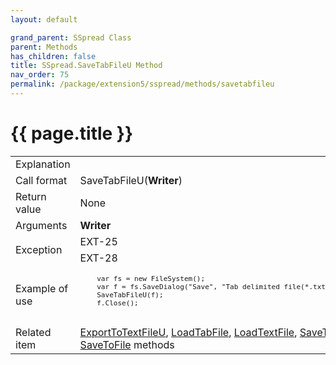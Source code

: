 ```yaml
---
layout: default

grand_parent: SSpread Class
parent: Methods
has_children: false
title: SSpread.SaveTabFileU Method
nav_order: 75
permalink: /package/extension5/sspread/methods/savetabfileu
---
```

# {{ page.title }}

<table>
  <tr>
    <td>Explanation</td>
    <td colspan="2"></td>
  </tr>
  <tr>
    <td>Call format</td>
    <td colspan="2">SaveTabFileU(<b>Writer</b>)</td>
  </tr>
  <tr>
    <td>Return value</td>
    <td colspan="2">None</td>
  </tr>  
  <tr>
    <td>Arguments</td>
    <td><b>Writer</b></td>
    <td></td>
  </tr>
  <tr>
    <td rowspan="2">Exception</td>
    <td>EXT-25</td>
    <td></td>
  </tr>
  <tr>
    <td>EXT-28</td>
    <td></td>
  </tr>
  <tr>
    <td>Example of use</td>
    <td colspan="2"><code><pre>
    var fs = new FileSystem();
    var f = fs.SaveDialog("Save", "Tab delimited file(*.txt)=*.txt", "", "");
    SaveTabFileU(f);
    f.Close();
    </pre></code></td>
  </tr>
  <tr>
    <td>Related item</td>
    <td colspan="2"><a href="/package/extension5/sspread/methods/exporttotextfileu">ExportToTextFileU</a>, <a href="/package/extension5/sspread/methods/loadtabfile">LoadTabFile</a>, <a href="/package/extension5/sspread/methods/loadtextfile">LoadTextFile</a>, <a href="/package/extension5/sspread/methods/savetabfile">SaveTabFile</a>, <a href="/package/extension5/sspread/methods/savetofile">SaveToFile</a> methods</td>
  </tr>
</table>
